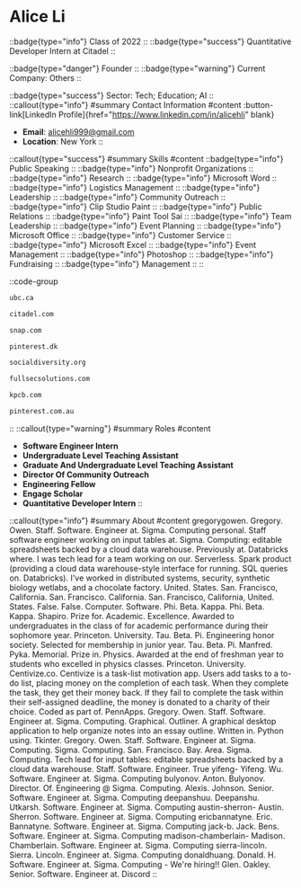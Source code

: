 # Alice Li
::badge{type="info"}
Class of 2022
::
::badge{type="success"}
Quantitative Developer Intern at Citadel
::

::badge{type="danger"}
Founder
::
::badge{type="warning"}
Current Company: Others
::

::badge{type="success"}
Sector: Tech; Education; AI
::
::callout{type="info"}
#summary
Contact Information
#content
:button-link[LinkedIn Profile]{href="https://www.linkedin.com/in/alicehli" blank}
- **Email**: alicehli999@gmail.com
- **Location**: New York
::

::callout{type="success"}
#summary
Skills
#content
::badge{type="info"}
Public Speaking
::
::badge{type="info"}
Nonprofit Organizations
::
::badge{type="info"}
Research
::
::badge{type="info"}
Microsoft Word
::
::badge{type="info"}
Logistics Management
::
::badge{type="info"}
Leadership
::
::badge{type="info"}
Community Outreach
::
::badge{type="info"}
Clip Studio Paint
::
::badge{type="info"}
Public Relations
::
::badge{type="info"}
Paint Tool Sai
::
::badge{type="info"}
Team Leadership
::
::badge{type="info"}
Event Planning
::
::badge{type="info"}
Microsoft Office
::
::badge{type="info"}
Customer Service
::
::badge{type="info"}
Microsoft Excel
::
::badge{type="info"}
Event Management
::
::badge{type="info"}
Photoshop
::
::badge{type="info"}
Fundraising
::
::badge{type="info"}
Management
::
::

::code-group
```bash [University of British Columbia]
ubc.ca
```
```bash [Citadel]
citadel.com
```
```bash [Snap]
snap.com
```
```bash [William Megelich]
pinterest.dk
```
```bash [Social Diversity for Children Foundation]
socialdiversity.org
```
```bash [Salesforce.com]
fullsecsolutions.com
```
```bash [Kleiner Perkins Caufield & Byers]
kpcb.com
```
```bash [Pinterest]
pinterest.com.au
```
::
::callout{type="warning"}
#summary
Roles
#content
- **Software Engineer Intern**
- **Undergraduate Level Teaching Assistant**
- **Graduate And Undergraduate Level Teaching Assistant**
- **Director Of Community Outreach**
- **Engineering Fellow**
- **Engage Scholar**
- **Quantitative Developer Intern**
::

::callout{type="info"}
#summary
About
#content
gregorygowen. Gregory. Owen. Staff. Software. Engineer at. Sigma. Computing personal. Staff software engineer working on input tables at. Sigma. Computing: editable spreadsheets backed by a cloud data warehouse. Previously at. Databricks where. I was tech lead for a team working on our. Serverless. Spark product (providing a cloud data warehouse-style interface for running. SQL queries on. Databricks). I've worked in distributed systems, security, synthetic biology wetlabs, and a chocolate factory. United. States. San. Francisco, California. San. Francisco. California. San. Francisco, California, United. States. False. False. Computer. Software. Phi. Beta. Kappa. Phi. Beta. Kappa. Shapiro. Prize for. Academic. Excellence. Awarded to undergraduates in the class of for academic performance during their sophomore year. Princeton. University. Tau. Beta. Pi. Engineering honor society. Selected for membership in junior year. Tau. Beta. Pi. Manfred. Pyka. Memorial. Prize in. Physics. Awarded at the end of freshman year to students who excelled in physics classes. Princeton. University. Centivize.co. Centivize is a task-list motivation app. Users add tasks to a to-do list, placing money on the completion of each task. When they complete the task, they get their money back. If they fail to complete the task within their self-assigned deadline, the money is donated to a charity of their choice. Coded as part of. PennApps. Gregory. Owen. Staff. Software. Engineer at. Sigma. Computing. Graphical. Outliner. A graphical desktop application to help organize notes into an essay outline. Written in. Python using. Tkinter. Gregory. Owen. Staff. Software. Engineer at. Sigma. Computing. Sigma. Computing. San. Francisco. Bay. Area. Sigma. Computing. Tech lead for input tables: editable spreadsheets backed by a cloud data warehouse. Staff. Software. Engineer. True yifeng- Yifeng. Wu. Software. Engineer at. Sigma. Computing bulyonov. Anton. Bulyonov. Director. Of. Engineering @ Sigma. Computing. Alexis. Johnson. Senior. Software. Engineer at. Sigma. Computing deepanshuu. Deepanshu. Utkarsh. Software. Engineer at. Sigma. Computing austin-sherron- Austin. Sherron. Software. Engineer at. Sigma. Computing ericbannatyne. Eric. Bannatyne. Software. Engineer at. Sigma. Computing jack-b. Jack. Bens. Software. Engineer at. Sigma. Computing madison-chamberlain- Madison. Chamberlain. Software. Engineer at. Sigma. Computing sierra-lincoln. Sierra. Lincoln. Engineer at. Sigma. Computing donaldhuang. Donald. H. Software. Engineer at. Sigma. Computing - We're hiring!! Glen. Oakley. Senior. Software. Engineer at. Discord
::
